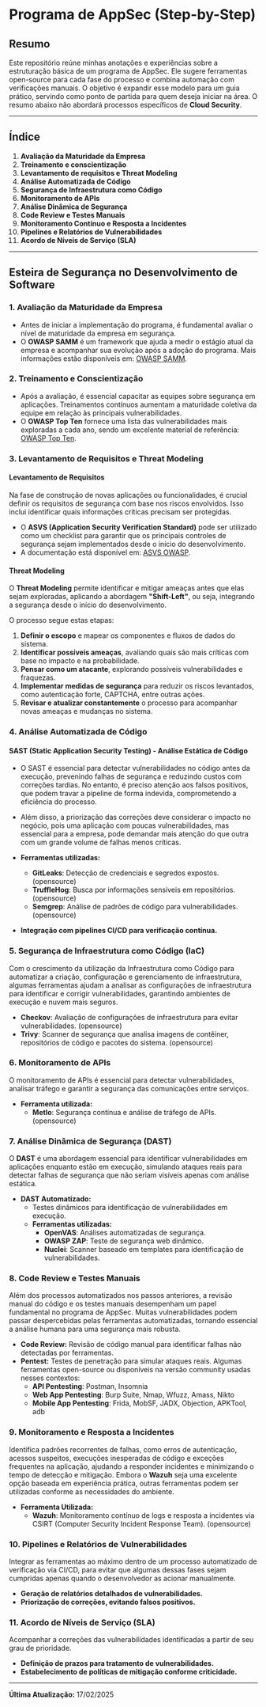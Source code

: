# Programa de AppSec (Step-by-Step)

## Resumo
Este repositório reúne minhas anotações e experiências sobre a estruturação básica de um programa de AppSec. Ele sugere ferramentas open-source para cada fase do processo e combina automação com verificações manuais. O objetivo é expandir esse modelo para um guia prático, servindo como ponto de partida para quem deseja iniciar na área. O resumo abaixo não abordará processos específicos de **Cloud Security**.

---
## Índice

1. **Avaliação da Maturidade da Empresa**
2. **Treinamento e conscientização** 
3. **Levantamento de requisitos e Threat Modeling** 
4. **Análise Automatizada de Código** 
5. **Segurança de Infraestrutura como Código** 
6. **Monitoramento de APIs** 
7. **Análise Dinâmica de Segurança** 
8. **Code Review e Testes Manuais** 
9. **Monitoramento Contínuo e Resposta a Incidentes** 
10. **Pipelines e Relatórios de Vulnerabilidades** 
11. **Acordo de Níveis de Serviço (SLA)**
---


## Esteira de Segurança no Desenvolvimento de Software

### 1. Avaliação da Maturidade da Empresa

- Antes de iniciar a implementação do programa, é fundamental avaliar o nível de maturidade da empresa em segurança.
- O **OWASP SAMM** é um framework que ajuda a medir o estágio atual da empresa e acompanhar sua evolução após a adoção do programa. Mais informações estão disponíveis em: [OWASP SAMM](https://owasp.org/www-project-samm/).

### 2. Treinamento e Conscientização

- Após a avaliação, é essencial capacitar as equipes sobre segurança em aplicações. Treinamentos contínuos aumentam a maturidade coletiva da equipe em relação às principais vulnerabilidades.
- O **OWASP Top Ten** fornece uma lista das vulnerabilidades mais exploradas a cada ano, sendo um excelente material de referência: [OWASP Top Ten](https://owasp.org/www-project-top-ten/).

### 3. Levantamento de Requisitos e Threat Modeling  

#### **Levantamento de Requisitos**
Na fase de construção de novas aplicações ou funcionalidades, é crucial definir os requisitos de segurança com base nos riscos envolvidos. Isso inclui identificar quais informações críticas precisam ser protegidas.

- O **ASVS (Application Security Verification Standard)** pode ser utilizado como um checklist para garantir que os principais controles de segurança sejam implementados desde o início do desenvolvimento.
- A documentação está disponível em: [ASVS OWASP](https://cheatsheetseries.owasp.org/IndexASVS.html).

#### **Threat Modeling**
O **Threat Modeling** permite identificar e mitigar ameaças antes que elas sejam exploradas, aplicando a abordagem **"Shift-Left"**, ou seja, integrando a segurança desde o início do desenvolvimento.

O processo segue estas etapas:

1. **Definir o escopo** e mapear os componentes e fluxos de dados do sistema.
2. **Identificar possíveis ameaças**, avaliando quais são mais críticas com base no impacto e na probabilidade.
3. **Pensar como um atacante**, explorando possíveis vulnerabilidades e fraquezas.
4. **Implementar medidas de segurança** para reduzir os riscos levantados, como autenticação forte, CAPTCHA, entre outras ações.
5. **Revisar e atualizar constantemente** o processo para acompanhar novas ameaças e mudanças no sistema.

### 4. Análise Automatizada de Código

#### **SAST (Static Application Security Testing) - Análise Estática de Código**
- O SAST é essencial para detectar vulnerabilidades no código antes da execução, prevenindo falhas de segurança e reduzindo custos com correções tardias. No entanto, é preciso atenção aos falsos positivos, que podem travar a pipeline de forma indevida, comprometendo a eficiência do processo.
- Além disso, a priorização das correções deve considerar o impacto no negócio, pois uma aplicação com poucas vulnerabilidades, mas essencial para a empresa, pode demandar mais atenção do que outra com um grande volume de falhas menos críticas.

- **Ferramentas utilizadas:**
  - **GitLeaks**: Detecção de credenciais e segredos expostos. (opensource)
  - **TruffleHog**: Busca por informações sensíveis em repositórios. (opensource)
  - **Semgrep**: Análise de padrões de código para vulnerabilidades. (opensource)

- **Integração com pipelines CI/CD para verificação contínua.**

### 5. Segurança de Infraestrutura como Código (IaC)
Com o crescimento da utilização da Infraestrutura como Código para automatizar a criação, configuração e gerenciamento de infraestrutura, algumas ferramentas ajudam a analisar as configurações de infraestrutura para identificar e corrigir vulnerabilidades, garantindo ambientes de execução e nuvem mais seguros.

- **Checkov**: Avaliação de configurações de infraestrutura para evitar vulnerabilidades. (opensource)
- **Trivy**: Scanner de segurança que analisa imagens de contêiner, repositórios de código e pacotes do sistema. (opensource)

### 6. Monitoramento de APIs
O monitoramento de APIs é essencial para detectar vulnerabilidades, analisar tráfego e garantir a segurança das comunicações entre serviços.

- **Ferramenta utilizada:**
  - **Metlo**: Segurança contínua e análise de tráfego de APIs. (opensource)

### 7. Análise Dinâmica de Segurança (DAST)
O **DAST** é uma abordagem essencial para identificar vulnerabilidades em aplicações enquanto estão em execução, simulando ataques reais para detectar falhas de segurança que não seriam visíveis apenas com análise estática.

- **DAST Automatizado:**
  - Testes dinâmicos para identificação de vulnerabilidades em execução.
  - **Ferramentas utilizadas:**
    - **OpenVAS**: Análises automatizadas de segurança.
    - **OWASP ZAP**: Teste de segurança web dinâmico.
    - **Nuclei**: Scanner baseado em templates para identificação de vulnerabilidades.

### 8. Code Review e Testes Manuais
Além dos processos automatizados nos passos anteriores, a revisão manual do código e os testes manuais desempenham um papel fundamental no programa de AppSec. Muitas vulnerabilidades podem passar despercebidas pelas ferramentas automatizadas, tornando essencial a análise humana para uma segurança mais robusta.

- **Code Review:** Revisão de código manual para identificar falhas não detectadas por ferramentas.
- **Pentest:** Testes de penetração para simular ataques reais. Algumas ferramentas open-source ou disponíveis na versão community usadas nesses contextos:
  - **API Pentesting**: Postman, Insomnia
  - **Web App Pentesting**: Burp Suite, Nmap, Wfuzz, Amass, Nikto
  - **Mobile App Pentesting**: Frida, MobSF, JADX, Objection, APKTool, adb

### 9. Monitoramento e Resposta a Incidentes
Identifica padrões recorrentes de falhas, como erros de autenticação, acessos suspeitos, execuções inesperadas de código e exceções frequentes na aplicação, ajudando a responder incidentes e minimizando o tempo de detecção e mitigação. Embora o **Wazuh** seja uma excelente opção baseada em experiência prática, outras ferramentas podem ser utilizadas conforme as necessidades do ambiente.

- **Ferramenta Utilizada:**
  - **Wazuh**: Monitoramento contínuo de logs e resposta a incidentes via CSIRT (Computer Security Incident Response Team). (opensource)

### 10. Pipelines e Relatórios de Vulnerabilidades
Integrar as ferramentas ao máximo dentro de um processo automatizado de verificação via CI/CD, para evitar que algumas dessas fases sejam cumpridas apenas quando o desenvolvedor as acionar manualmente.

- **Geração de relatórios detalhados de vulnerabilidades.**
- **Priorização de correções, evitando falsos positivos.**

### 11. Acordo de Níveis de Serviço (SLA)
Acompanhar a correções das vulnerabilidades identificadas a partir de seu grau de prioridade.

- **Definição de prazos para tratamento de vulnerabilidades.**
- **Estabelecimento de políticas de mitigação conforme criticidade.**


---

**Última Atualização:** 17/02/2025


